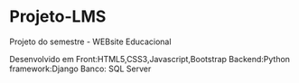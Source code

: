 # Projeto-LMS
Projeto do semestre - WEBsite Educacional

Desenvolvido em Front:HTML5,CSS3,Javascript,Bootstrap
Backend:Python framework:Django
Banco: SQL Server
